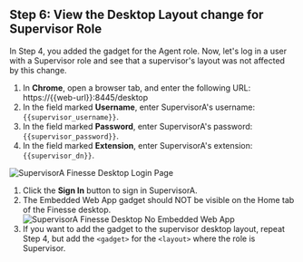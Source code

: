 ## Step 6: View the Desktop Layout change for Supervisor Role

In Step 4, you added the gadget for the Agent role. Now, let's log in a user with a Supervisor role and see that a supervisor's layout was not affected by this change.

1. In **Chrome**, open a browser tab, and enter the following URL: https://{{web-url}}:8445/desktop
1. In the field marked **Username**, enter SupervisorA's username: ``{{supervisor_username}}``.
1. In the field marked **Password**, enter SupervisorA's password: ``{{supervisor_password}}``.
1. In the field marked **Extension**, enter SupervisorA's extension: ``{{supervisor_dn}}``.

 ![SupervisorA Finesse Desktop Login Page](/posts/files/finesse-add-a-gadget/assets/images/user-a-finesse-desktop.jpg)
1. Click the **Sign In** button to sign in SupervisorA.
1. The Embedded Web App gadget should NOT be visible on the Home tab of the Finesse desktop.
 ![SupervisorA Finesse Desktop No Embedded Web App](/posts/files/finesse-add-a-gadget/assets/images/supervisor-a-finesse-desktop-no-embedded-web-app.jpg)
1. If you want to add the gadget to the supervisor desktop layout, repeat Step 4, but add the `<gadget>` for the `<layout>` where the role is Supervisor.